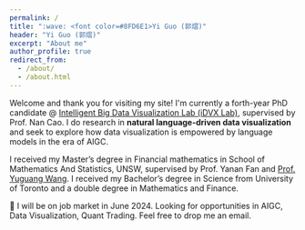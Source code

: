 ```yaml
---
permalink: /
title: ":wave: <font color=#8FD6E1>Yi Guo (郭熠)"
header: "Yi Guo (郭熠)"
excerpt: "About me"
author_profile: true
redirect_from: 
  - /about/
  - /about.html
---
```


Welcome and thank you for visiting my site! I'm currently a forth-year PhD candidate @ [Intelligent Big Data Visualization Lab (iDVX Lab)](https://idvxlab.com/), supervised by Prof. Nan Cao. I do research in **natural language-driven data visualization** and seek to explore how data visualization is empowered by language models in the era of AIGC.

I received my Master’s degree in Financial mathematics in School of Mathematics And Statistics, UNSW, supervised by Prof. Yanan Fan and [Prof. Yuguang Wang](https://yuguangwang.github.io/). I received my Bachelor’s degree in Science from University of Toronto and a double degree in Mathematics and Finance.

:star2: I will be on job market in June 2024. Looking for opportunities in AIGC, Data Visualization, Quant Trading. Feel free to drop me an email.

